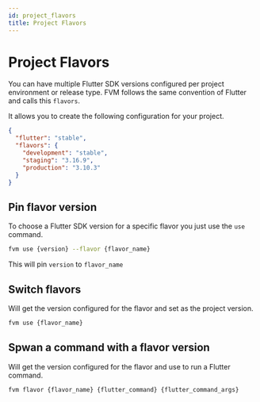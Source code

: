 ```yaml
---
id: project_flavors
title: Project Flavors
---
```


# Project Flavors

You can have multiple Flutter SDK versions configured per project environment or release type. FVM follows the same convention of Flutter and calls this `flavors`.

It allows you to create the following configuration for your project.

```json
{
  "flutter": "stable",
  "flavors": {
    "development": "stable",
    "staging": "3.16.9",
    "production": "3.10.3"
  }
}
```

## Pin flavor version

To choose a Flutter SDK version for a specific flavor you just use the `use` command.

```bash
fvm use {version} --flavor {flavor_name}
```

This will pin `version` to `flavor_name`

## Switch flavors

Will get the version configured for the flavor and set as the project version.

```bash
fvm use {flavor_name}
```

## Spwan a command with a flavor version

Will get the version configured for the flavor and use to run a Flutter command.

```bash
fvm flavor {flavor_name} {flutter_command} {flutter_command_args}
```


